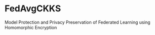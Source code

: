 # FedAvgCKKS
Model Protection and Privacy Preservation of Federated Learning using Homomorphic Encryption

